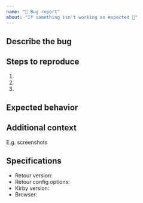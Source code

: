```yaml
---
name: "🐛 Bug report"
about: "If something isn't working as expected 🤔"
---
```


## Describe the bug


## Steps to reproduce

  1.
  1.
  1.

## Expected behavior


## Additional context
E.g. screenshots

## Specifications

  - Retour version:
  - Retour config options:
  - Kirby version:
  - Browser:
